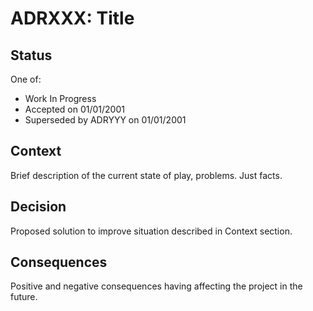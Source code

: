 # ADRXXX: Title

## Status

One of:
* Work In Progress
* Accepted on 01/01/2001
* Superseded by ADRYYY on 01/01/2001

## Context

Brief description of the current state of play, problems. Just facts.

## Decision

Proposed solution to improve situation described in Context section.

## Consequences

Positive and negative consequences having affecting the project in the future.

